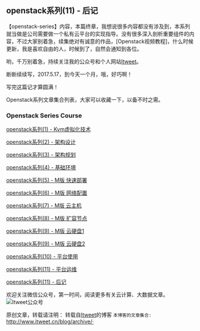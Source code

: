 openstack系列(11) - 后记
---

【openstack-series】内容，本篇终章，我想说很多内容都没有涉及到，本系列就当做是公司需要做一个私有云平台的实现指导。没有很多深入剖析重要组件的内容，不过大家别着急，续集绝对有诚意的作品，[Openstack视频教程]，什么时候更新，我是喜欢自由的人，时候到了，自然会通知到各位。

哟，千万别着急，持续关注我的公众号和个人网站[Itweet](http://www.itweet.cn)。

断断续续写，2017.5.17，到今天一个月，哦，好巧啊！

写完这篇记才算圆满！

Openstack系列文章集合列表，大家可以收藏一下，以备不时之需。

### Openstack Series Course

[openstack系列(1) - Kvm虚拟化技术](https://github.com/itweet/labs/blob/master/openstack-series/openstack%E7%B3%BB%E5%88%97(1)-Kvm%E8%99%9A%E6%8B%9F%E5%8C%96%E6%8A%80%E6%9C%AF.md)

[openstack系列(2) - 架构设计](https://github.com/itweet/labs/blob/master/openstack-series/openstack%E7%B3%BB%E5%88%97(2)-%E6%9E%B6%E6%9E%84%E8%AE%BE%E8%AE%A1.md)

[openstack系列(3) - 架构规划](https://github.com/itweet/labs/blob/master/openstack-series/openstack%E7%B3%BB%E5%88%97(3)-%E6%9E%B6%E6%9E%84%E8%A7%84%E5%88%92.md)

[openstack系列(4) - 基础环境](https://github.com/itweet/labs/blob/master/openstack-series/openstack%E7%B3%BB%E5%88%97(4)-%E5%9F%BA%E7%A1%80%E7%8E%AF%E5%A2%83.md)

[openstack系列(5) - M版 快速部署](https://github.com/itweet/labs/blob/master/openstack-series/openstack%E7%B3%BB%E5%88%97(5)-M%E7%89%88_%E5%BF%AB%E9%80%9F%E9%83%A8%E7%BD%B2.md)

[openstack系列(6) - M版 网络配置](https://github.com/itweet/labs/blob/master/openstack-series/openstack%E7%B3%BB%E5%88%97(6)-M%E7%89%88_%E7%BD%91%E7%BB%9C%E9%85%8D%E7%BD%AE.md)

[openstack系列(7) - M版 云主机](https://github.com/itweet/labs/blob/master/openstack-series/openstack%E7%B3%BB%E5%88%97(7)-M%E7%89%88_%E4%BA%91%E4%B8%BB%E6%9C%BA.md)

[openstack系列(8) - M版 扩容节点](https://github.com/itweet/labs/blob/master/openstack-series/openstack%E7%B3%BB%E5%88%97(8)-M%E7%89%88_%E6%89%A9%E5%AE%B9%E8%8A%82%E7%82%B9.md)

[openstack系列(9) - M版 云硬盘1](https://github.com/itweet/labs/blob/master/openstack-series/openstack%E7%B3%BB%E5%88%97(9)-M%E7%89%88_%E4%BA%91%E7%A1%AC%E7%9B%981.md)

[openstack系列(9) - M版 云硬盘2](https://github.com/itweet/labs/blob/master/openstack-series/openstack%E7%B3%BB%E5%88%97(9)-M%E7%89%88_%E4%BA%91%E7%A1%AC%E7%9B%982.md)

[openstack系列(10) - 平台使用](https://github.com/itweet/labs/blob/master/openstack-series/openstack%E7%B3%BB%E5%88%97(10)-%E5%B9%B3%E5%8F%B0%E4%BD%BF%E7%94%A8.md)

[openstack系列(11) - 平台运维](https://github.com/itweet/labs/blob/master/openstack-series/openstack%E7%B3%BB%E5%88%97(11)-%E5%B9%B3%E5%8F%B0%E8%BF%90%E7%BB%B4.md)

[openstack系列(11) - 后记](https://github.com/itweet/labs/blob/master/openstack-series/openstack%E7%B3%BB%E5%88%97(11)-%E5%90%8E%E8%AE%B0.md)

欢迎关注微信公众号，第一时间，阅读更多有关云计算、大数据文章。
![Itweet公众号](https://github.com/itweet/labs/raw/master/common/img/weixin_public.gif)

原创文章，转载请注明： 转载自[Itweet](http://www.itweet.cn)的博客
`本博客的文章集合:` http://www.itweet.cn/blog/archive/·
